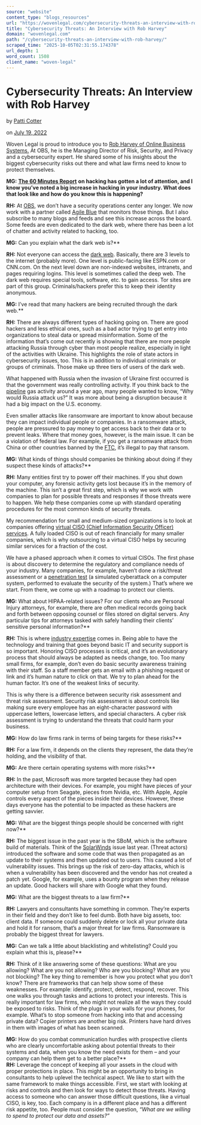 ```yaml
---
source: "website"
content_type: "blogs_resources"
url: "https://wovenlegal.com/cybersecurity-threats-an-interview-with-rob-harvey/"
title: "Cybersecurity Threats: An Interview with Rob Harvey"
domain: "wovenlegal.com"
path: "/cybersecurity-threats-an-interview-with-rob-harvey/"
scraped_time: "2025-10-05T02:31:55.174378"
url_depth: 1
word_count: 1508
client_name: "woven-legal"
---
```


# Cybersecurity Threats: An Interview with Rob Harvey

by [Patti Cotter](https://wovenlegal.com/author/patti-cotter/)

on [July 19, 2022](https://wovenlegal.com/2022/07/19/)

Woven Legal is proud to introduce you to [Rob Harvey of Online Business Systems.](https://www.linkedin.com/in/robharveyjr/) At OBS, he is the Managing Director of Risk, Security, and Privacy and a cybersecurity expert. He shared some of his insights about the biggest cybersecurity risks out there and what law firms need to know to protect themselves.

**MG:** [**The 60 Minutes Report**](https://www.youtube.com/watch?v=z09lgg54J6A) **on hacking has gotten a lot of attention, and I know you’ve noted a big increase in hacking in your industry. What does that look like and how do you know this is happening?**

**RH:** At [OBS](https://www.obsglobal.com/), we don’t have a security operations center any longer. We now work with a partner called [Agile Blue](https://agileblue.com/) that monitors those things. But I also subscribe to many blogs and feeds and see this increase across the board. Some feeds are even dedicated to the dark web, where there has been a lot of chatter and activity related to hacking, too.

**MG:** Can you explain what the dark web is?**

**RH:** Not everyone can access the [dark web](https://www.experian.com/blogs/ask-experian/what-is-the-dark-web/). Basically, there are 3 levels to the internet (probably more). One level is public-facing like ESPN.com or CNN.com. On the next level down are non-indexed websites, intranets, and pages requiring logins. This level is sometimes called the deep web. The dark web requires special tools, software, etc. to gain access. Tor sites are part of this group. Criminals/hackers prefer this to keep their identity anonymous.

**MG:** I’ve read that many hackers are being recruited through the dark web.**

**RH:** There are always different types of hacking going on. There are good hackers and less ethical ones, such as a bad actor trying to get entry into organizations to steal data or spread misinformation. Some of the information that’s come out recently is showing that there are more people attacking Russia through cyber than most people realize, especially in light of the activities with Ukraine. This highlights the role of state actors in cybersecurity issues, too. This is in addition to individual criminals or groups of criminals. Those make up three tiers of users of the dark web.

What happened with Russia when the invasion of Ukraine first occurred is that the government was really controlling activity. If you think back to the [pipeline](https://www.bloomberg.com/news/articles/2021-06-04/hackers-breached-colonial-pipeline-using-compromised-password#xj4y7vzkg) gas activity around a year ago, many people wanted to know, “Why would Russia attack us?” It was more about being a disruption because it had a big impact on the U.S. economy.

Even smaller attacks like ransomware are important to know about because they can impact individual people or companies. In a ransomware attack, people are pressured to pay money to get access back to their data or to prevent leaks. Where that money goes, however, is the main issue. It can be a violation of federal law. For example, if you get a ransomware attack from China or other countries banned by the [FTC](https://www.ftc.gov/business-guidance/small-businesses/cybersecurity/ransomware), it’s illegal to pay that ransom.

**MG:** What kinds of things should companies be thinking about doing if they suspect these kinds of attacks?**

**RH:** Many entities first try to power off their machines. If you shut down your computer, any forensic activity gets lost because it’s in the memory of the machine. This isn’t a great first step, which is why we work with companies to plan for possible threats and responses if those threats were to happen. We help these companies come up with standard operating procedures for the most common kinds of security threats.

My recommendation for small and medium-sized organizations is to look at companies offering [virtual CISO (Chief Information Security Officer) services](https://cybersecurity.att.com/blogs/security-essentials/virtual-ciso-services-explained). A fully loaded CISO is out of reach financially for many smaller companies, which is why outsourcing to a virtual CISO helps by securing similar services for a fraction of the cost.

We have a phased approach when it comes to virtual CISOs. The first phase is about discovery to determine the regulatory and compliance needs of your industry. Many companies, for example, haven’t done a risk/threat assessment or a [penetration test](https://en.wikipedia.org/wiki/Penetration_test) (a simulated cyberattack on a computer system, performed to evaluate the security of the system.) That’s where we start. From there, we come up with a roadmap to protect our clients.

**MG:** What about HIPAA-related issues? For our clients who are Personal Injury attorneys, for example, there are often medical records going back and forth between opposing counsel or files stored on digital servers. Any particular tips for attorneys tasked with safely handling their clients’ sensitive personal information?**

**RH:** This is where [industry expertise](https://www.obsglobal.com/) comes in. Being able to have the technology and training that goes beyond basic IT and security support is so important. Honoring CISO processes is critical, and it’s an evolutionary process that should always be adapted as needs change, too. Too many small firms, for example, don’t even do basic security awareness training with their staff. So a staff member gets an email with a phishing request or link and it’s human nature to click on that. We try to plan ahead for the human factor. It’s one of the weakest links of security.

This is why there is a difference between security risk assessment and threat risk assessment. Security risk assessment is about controls like making sure every employee has an eight-character password with uppercase letters, lowercase letters, and special characters. A cyber risk assessment is trying to understand the threats that could harm your business.

**MG:** How do law firms rank in terms of being targets for these risks?**

**RH:** For a law firm, it depends on the clients they represent, the data they’re holding, and the visibility of that.

**MG:** Are there certain operating systems with more risks?**

**RH:** In the past, Microsoft was more targeted because they had open architecture with their devices. For example, you might have pieces of your computer setup from Seagate, pieces from Nvidia, etc. With Apple, Apple controls every aspect of the pieces inside their devices. However, these days everyone has the potential to be impacted as these hackers are getting savvier.

**MG:** What are the biggest things people should be concerned with right now?**

**RH:** The biggest issue in the past year is the SBoM, which is the software build of materials. Think of the [SolarWinds](https://www.businessinsider.com/solarwinds-hack-explained-government-agencies-cyber-security-2020-12) issue last year. (Threat actors) introduced the software and some code that was then propagated as an update to their systems and then updated out to users. This caused a lot of vulnerability issues. This brings up the risk of zero-day attacks, which is when a vulnerability has been discovered and the vendor has not created a patch yet. Google, for example, uses a bounty program when they release an update. Good hackers will share with Google what they found.

**MG:** What are the biggest threats to a law firm?**

**RH:** Lawyers and consultants have something in common. They’re experts in their field and they don’t like to feel dumb. Both have big assets, too: client data. If someone could suddenly delete or lock all your private data and hold it for ransom, that’s a major threat for law firms. Ransomware is probably the biggest threat for lawyers.

**MG:** Can we talk a little about blacklisting and whitelisting? Could you explain what this is, please?**

**RH:** Think of it like answering some of these questions: What are you allowing? What are you not allowing? Who are you blocking? What are you not blocking? The key thing to remember is how you protect what you don’t know? There are frameworks that can help show some of these weaknesses. For example: identify, protect, detect, respond, recover. This one walks you through tasks and actions to protect your interests. This is really important for law firms, who might not realize all the ways they could be exposed to risks. Think of the plugs in your walls for your phones, for example. What’s to stop someone from hacking into that and accessing private data? Copier printers are another big risk. Printers have hard drives in them with images of what has been scanned.

**MG:** How do you combat communication hurdles with prospective clients who are clearly uncomfortable asking about potential threats to their systems and data, when you know the need exists for them – and your company can help them get to a better place?**  
**RH:** Leverage the concept of keeping all your assets in the cloud with proper protections in place. This might be an opportunity to bring in consultants to help uplevel the technical aspect. We like to start with the same framework to make things accessible. First, we start with looking at risks and controls and then look for ways to detect those threats. Having access to someone who can answer those difficult questions, like a virtual CISO, is key, too. Each company is in a different place and has a different risk appetite, too. People must consider the question, _“What are we willing to spend to protect our data and assets?”_